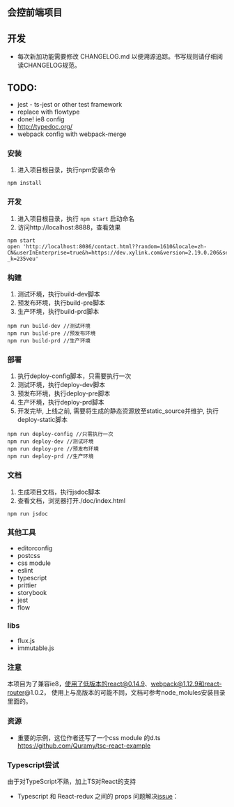 ## 会控前端项目

## 开发
- 每次新加功能需要修改 CHANGELOG.md 以便溯源追踪。书写规则请仔细阅读CHANGELOG规范。

## TODO:
- jest - ts-jest or other test framework
- replace with flowtype
- done!  ie8 config
- http://typedoc.org/
- webpack config with webpack-merge

### 安装
1. 进入项目根目录，执行npm安装命令

```
npm install
```

### 开发
1. 进入项目根目录，执行 `npm start` 启动命名
2. 访问http://localhost:8888，查看效果

```
npm start
open 'http://localhost:8086/contact.html??random=1610&locale=zh-CN&userInEnterprise=true&h=https://dev.xylink.com&version=2.19.0.206&securityKey=eb9e28ee9623f202278c7a1549fc922515f481ad9ea&customizedkey=#/?_k=235veu'
```

### 构建
1. 测试环境，执行build-dev脚本
2. 预发布环境，执行build-pre脚本
3. 生产环境，执行build-prd脚本

```
npm run build-dev //测试环境
npm run build-pre //预发布环境
npm run build-prd //生产环境
```

### 部署
1. 执行deploy-config脚本，只需要执行一次
2. 测试环境，执行deploy-dev脚本
3. 预发布环境，执行deploy-pre脚本
4. 生产环境，执行deploy-prd脚本
5. 开发完毕, 上线之前, 需要将生成的静态资源放至static_source并维护, 执行deploy-static脚本

```
npm run deploy-config //只需执行一次
npm run deploy-dev //测试环境
npm run deploy-pre //预发布环境
npm run deploy-prd //生产环境
```

### 文档
1. 生成项目文档，执行jsdoc脚本
2. 查看文档，浏览器打开./doc/index.html

```
npm run jsdoc
```

### 其他工具
- editorconfig
- postcss
- css module
- eslint
- typescript
- prittier
- storybook
- jest
- flow

### libs
- flux.js
- immutable.js

### 注意
本项目为了兼容ie8，使用了低版本的react@0.14.9、webpack@1.12.9和react-router@1.0.2，
使用上与高版本的可能不同，文档可参考node_molules安装目录里面的。

### 资源
- 重要的示例，这位作者还写了一个css module 的d.ts https://github.com/Quramy/tsc-react-example

### Typescript尝试
由于对TypeScript不熟，加上TS对React的支持

- Typescript 和 React-redux 之间的 props 问题解决[issue](https://github.com/DefinitelyTyped/DefinitelyTyped/issues/16990)：
  

### 


